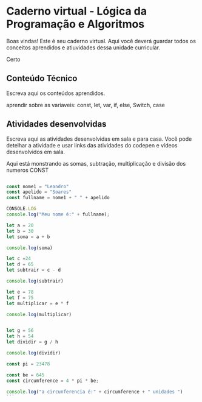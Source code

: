 
# Caderno virtual - Lógica da Programação e Algoritmos
Boas vindas! Este é seu caderno virtual. Aqui você deverá guardar todos os conceitos aprendidos e atiuvidades dessa unidade curricular. 

Certo

## Conteúdo Técnico
Escreva aqui os conteúdos aprendidos.

aprendir sobre as variaveis: const, let, var, if, else, Switch, case

## Atividades desenvolvidas
Escreva aqui as atividades desenvolvidas em sala e para casa. Você pode detelhar a atividade e usar links das atividades do codepen e vídeos desenvolvidos em sala. 

Aqui está monstrando as somas, subtração, multiplicação e divisão dos numeros
 CONST
````js

const nome1 = "Leandro"
const apelido = "Soares"
const fullname = nome1 + " " + apelido
````
````js
CONSOLE.LOG
console.log("Meu nome é:" + fullname);

let a = 20
let b = 30 
let soma = a + b

console.log(soma)

let c =24
let d = 65
let subtrair = c - d

console.log(subtrair)

let e = 78
let f = 75
let multiplicar = e * f

console.log(multiplicar)


let g = 56
let h = 54
let dividir = g / h

console.log(dividir)

const pi = 23478

const be = 645
const circumference = 4 * pi * be;

console.log("a circunferencia é:" + circumference + " unidades ")
```
